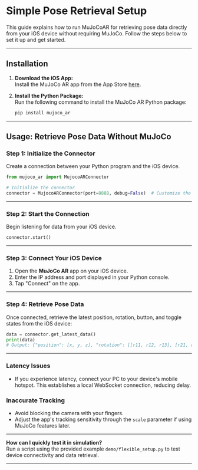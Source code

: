 # Simple Pose Retrieval Setup

This guide explains how to run MuJoCoAR for retrieving pose data directly from your iOS device without requiring MuJoCo. Follow the steps below to set it up and get started.

---

## Installation

1. **Download the iOS App:**  
   Install the MuJoCo AR app from the App Store [here](https://apps.apple.com/ae/app/mujoco-ar/id6612039501).

2. **Install the Python Package:**  
   Run the following command to install the MuJoCo AR Python package:

   ```bash
   pip install mujoco_ar
   ```

---

## Usage: Retrieve Pose Data Without MuJoCo

### Step 1: Initialize the Connector

Create a connection between your Python program and the iOS device.

```python
from mujoco_ar import MujocoARConnector

# Initialize the connector
connector = MujocoARConnector(port=8888, debug=False)  # Customize the port if necessary
```

---

### Step 2: Start the Connection

Begin listening for data from your iOS device.

```python
connector.start()
```

---

### Step 3: Connect Your iOS Device

1. Open the **MuJoCo AR** app on your iOS device.
2. Enter the IP address and port displayed in your Python console.
3. Tap "Connect" on the app.

---

### Step 4: Retrieve Pose Data

Once connected, retrieve the latest position, rotation, button, and toggle states from the iOS device:

```python
data = connector.get_latest_data()
print(data)
# Output: {"position": [x, y, z], "rotation": [[r11, r12, r13], [r21, r22, r23], [r31, r32, r33]], "button": True/False, "toggle": True/False}
```

---


### Latency Issues
- If you experience latency, connect your PC to your device's mobile hotspot. This establishes a local WebSocket connection, reducing delay.

### Inaccurate Tracking
- Avoid blocking the camera with your fingers.
- Adjust the app's tracking sensitivity through the `scale` parameter if using MuJoCo features later.

---

 **How can I quickly test it in simulation?**  
   Run a script using the provided example `demo/flexible_setup.py` to test device connectivity and data retrieval.

---
